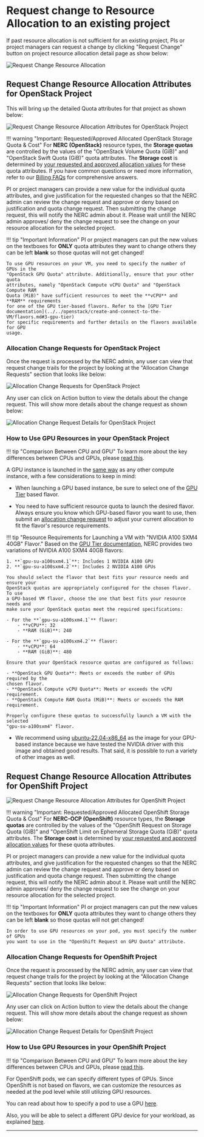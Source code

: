 # Request change to Resource Allocation to an existing project

If past resource allocation is not sufficient for an existing project, PIs or project
managers can request a change by clicking "Request Change" button on project
resource allocation detail page as show below:

![Request Change Resource Allocation](images/coldfront-request-change-allocation.png)

## Request Change Resource Allocation Attributes for OpenStack Project

This will bring up the detailed Quota attributes for that project as shown below:

![Request Change Resource Allocation Attributes for OpenStack Project](images/coldfront-openstack-allocation-attributes.png)

!!! warning "Important: Requested/Approved Allocated OpenStack Storage Quota & Cost"
    For **NERC (OpenStack)** resource types, the **Storage quotas** are controlled
    by the values of the "OpenStack Volume Quota (GiB)" and "OpenStack Swift Quota
    (GiB)" quota attributes. The **Storage cost** is determined by [your requested
    and approved allocation values](allocation-details.md#pi-and-manager-allocation-view-of-openstack-resource-allocation)
    for these quota attributes. If you have common questions or need more information,
    refer to our [Billing FAQs](../../get-started/cost-billing/billing-faqs.md)
    for comprehensive answers.

PI or project managers can provide a new value for the individual quota attributes,
and give justification for the requested changes so that the NERC admin can review
the change request and approve or deny based on justification and quota change request.
Then submitting the change request, this will notify the NERC admin about it. Please
wait untill the NERC admin approves/ deny the change request to see the change on
your resource allocation for the selected project.

!!! tip "Important Information"
    PI or project managers can put the new values on the textboxes for **ONLY**
    quota attributes they want to change others they can be left **blank** so those
    quotas will not get changed!

    To use GPU resources on your VM, you need to specify the number of GPUs in the
    "OpenStack GPU Quota" attribute. Additionally, ensure that your other quota
    attributes, namely "OpenStack Compute vCPU Quota" and "OpenStack Compute RAM
    Quota (MiB)" have sufficient resources to meet the **vCPU** and **RAM** requirements
    for one of the GPU tier-based flavors. Refer to the [GPU Tier documentation](../../openstack/create-and-connect-to-the-VM/flavors.md#3-gpu-tier)
    for specific requirements and further details on the flavors available for GPU
    usage.

### Allocation Change Requests for OpenStack Project

Once the request is processed by the NERC admin, any user can view that request
change trails for the project by looking at the "Allocation Change Requests"
section that looks like below:

![Allocation Change Requests for OpenStack Project](images/coldfront-openstack-allocation-change-requests.png)

Any user can click on Action button to view the details about the change request.
This will show more details about the change request as shown below:

![Allocation Change Request Details for OpenStack Project](images/coldfront-openstack-change-requested-details.png)

### How to Use GPU Resources in your OpenStack Project

!!! tip "Comparison Between CPU and GPU"
    To learn more about the key differences between CPUs and GPUs, please [read this](../../openstack/create-and-connect-to-the-VM/flavors.md#comparison-between-cpu-and-gpu).

A GPU instance is launched in the [same way](../../openstack/create-and-connect-to-the-VM/launch-a-VM.md)
as any other compute instance, with a few considerations to keep in mind:

- When launching a GPU based instance, be sure to select one of the
[GPU Tier](../../openstack/create-and-connect-to-the-VM/flavors.md#3-gpu-tier)
based flavor.

- You need to have sufficient resource quota to launch the desired flavor. Always
ensure you know which GPU-based flavor you want to use, then submit an
[allocation change request](#request-change-resource-allocation-attributes-for-openstack-project)
to adjust your current allocation to fit the flavor's resource requirements.

!!! tip "Resource Requirements for Launching a VM with "NVIDIA A100 SXM4 40GB" Flavor."
    Based on the [GPU Tier documentation](../../openstack/create-and-connect-to-the-VM/flavors.md#i-nvidia-a100-sxm4-40gb),
    NERC provides two variations of NVIDIA A100 SXM4 40GB flavors:

    1. **`gpu-su-a100sxm4.1`**: Includes 1 NVIDIA A100 GPU
    2. **`gpu-su-a100sxm4.2`**: Includes 2 NVIDIA A100 GPUs

    You should select the flavor that best fits your resource needs and ensure your
    OpenStack quotas are appropriately configured for the chosen flavor. To use
    a GPU-based VM flavor, choose the one that best fits your resource needs and
    make sure your OpenStack quotas meet the required specifications:

    - For the **`gpu-su-a100sxm4.1`** flavor:
        - **vCPU**: 32
        - **RAM (GiB)**: 240

    - For the **`gpu-su-a100sxm4.2`** flavor:
        - **vCPU**: 64
        - **RAM (GiB)**: 480

    Ensure that your OpenStack resource quotas are configured as follows:

    - **OpenStack GPU Quota**: Meets or exceeds the number of GPUs required by the
    chosen flavor.
    - **OpenStack Compute vCPU Quota**: Meets or exceeds the vCPU requirement.
    - **OpenStack Compute RAM Quota (MiB)**: Meets or exceeds the RAM requirement.

    Properly configure these quotas to successfully launch a VM with the selected
    "gpu-su-a100sxm4" flavor.

- We recommend using [ubuntu-22.04-x86_64](../../openstack/create-and-connect-to-the-VM/images.md#nerc-images-list)
as the image for your GPU-based instance because we have tested the NVIDIA driver
with this image and obtained good results. That said, it is possible to run a
variety of other images as well.

## Request Change Resource Allocation Attributes for OpenShift Project

![Request Change Resource Allocation Attributes for OpenShift Project](images/coldfront-openshift-allocation-attributes.png)

!!! warning "Important: Requested/Approved Allocated OpenShift Storage Quota & Cost"
    For **NERC-OCP (OpenShift)** resource types, the **Storage quotas** are controlled
    by the values of the "OpenShift Request on Storage Quota (GiB)" and "OpenShift
    Limit on Ephemeral Storage Quota (GiB)" quota attributes. The **Storage cost**
    is determined by [your requested and approved allocation values](allocation-details.md#pi-and-manager-allocation-view-of-openshift-resource-allocation)
    for these quota attributes.

PI or project managers can provide a new value for the individual quota attributes,
and give justification for the requested changes so that the NERC admin can review
the change request and approve or deny based on justification and quota change request.
Then submitting the change request, this will notify the NERC admin about it. Please
wait untill the NERC admin approves/ deny the change request to see the change on
your resource allocation for the selected project.

!!! tip "Important Information"
    PI or project managers can put the new values on the textboxes for **ONLY**
    quota attributes they want to change others they can be left **blank** so those
    quotas will not get changed!

    In order to use GPU resources on your pod, you must specify the number of GPUs
    you want to use in the "OpenShift Request on GPU Quota" attribute.

### Allocation Change Requests for OpenShift Project

Once the request is processed by the NERC admin, any user can view that request
change trails for the project by looking at the "Allocation Change Requests"
section that looks like below:

![Allocation Change Requests for OpenShift Project](images/coldfront-openshift-allocation-change-requests.png)

Any user can click on Action button to view the details about the change request.
This will show more details about the change request as shown below:

![Allocation Change Request Details for OpenShift Project](images/coldfront-openshift-change-requested-details.png)

### How to Use GPU Resources in your OpenShift Project

!!! tip "Comparison Between CPU and GPU"
    To learn more about the key differences between CPUs and GPUs, please [read this](../../openstack/create-and-connect-to-the-VM/flavors.md#comparison-between-cpu-and-gpu).

For OpenShift pods, we can specify different types of GPUs. Since OpenShift is not
based on flavors, we can customize the resources as needed at the pod level while
still utilizing GPU resources.

You can read about how to specify a pod to use a GPU [here](../../openshift/applications/scaling-and-performance-guide.md#how-to-specify-pod-to-use-gpu).

Also, you will be able to select a different GPU device for your workload, as
explained [here](../../openshift/applications/scaling-and-performance-guide.md#how-to-select-a-different-gpu-device).

---
